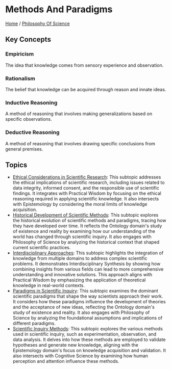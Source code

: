 # Methods And Paradigms

[Home](../../../README.md) / [Philosophy Of Science](../../../philosophy_of_science/README.md)

## Key Concepts

### Empiricism

The idea that knowledge comes from sensory experience and observation.

### Rationalism

The belief that knowledge can be acquired through reason and innate ideas.

### Inductive Reasoning

A method of reasoning that involves making generalizations based on specific observations.

### Deductive Reasoning

A method of reasoning that involves drawing specific conclusions from general premises.

## Topics

- [Ethical Considerations in Scientific Research](ethical_considerations_in_scientific_research/README.md): This subtopic addresses the ethical implications of scientific research, including issues related to data integrity, informed consent, and the responsible use of scientific findings. It integrates with Practical Wisdom by focusing on the ethical reasoning required in applying scientific knowledge. It also intersects with Epistemology by considering the moral limits of knowledge acquisition.
- [Historical Development of Scientific Methods](historical_development_of_scientific_methods/README.md): This subtopic explores the historical evolution of scientific methods and paradigms, tracing how they have developed over time. It reflects the Ontology domain's study of existence and reality by examining how our understanding of the world has changed through scientific inquiry. It also engages with Philosophy of Science by analyzing the historical context that shaped current scientific practices.
- [Interdisciplinary Approaches](interdisciplinary_approaches/README.md): This subtopic highlights the integration of knowledge from multiple domains to address complex scientific problems. It demonstrates Interdisciplinary Synthesis by showing how combining insights from various fields can lead to more comprehensive understanding and innovative solutions. This approach aligns with Practical Wisdom by emphasizing the application of theoretical knowledge in real-world contexts.
- [Paradigms in Scientific Inquiry](paradigms_in_scientific_inquiry/README.md): This subtopic examines the dominant scientific paradigms that shape the way scientists approach their work. It considers how these paradigms influence the development of theories and the acceptance of new ideas, reflecting the Ontology domain's study of existence and reality. It also engages with Philosophy of Science by analyzing the foundational assumptions and implications of different paradigms.
- [Scientific Inquiry Methods](scientific_inquiry_methods/README.md): This subtopic explores the various methods used in scientific inquiry, such as experimentation, observation, and data analysis. It delves into how these methods are employed to validate hypotheses and generate new knowledge, aligning with the Epistemology domain's focus on knowledge acquisition and validation. It also intersects with Cognitive Science by examining how human perception and attention influence these methods.
